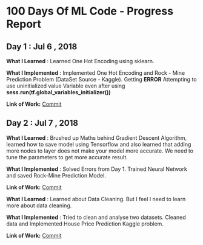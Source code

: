 # 100 Days Of ML Code - Progress Report

## Day 1 : Jul 6 , 2018

**What I Learned** : Learned One Hot Encoding using sklearn.

**What I Implemented** : Implemented One Hot Encoding and Rock - Mine Prediction Problem (DataSet Source - Kaggle). Getting **ERROR** Attempting to use uninitialized value Variable even after using **sess.run(tf.global_variables_initializer())** 


**Link of Work:** [Commit](https://github.com/Swapnil7711/100DaysOfMLCode/tree/master/Day%201)

## Day 2 : Jul 7 , 2018

**What I Learned** : Brushed up Maths behind Gradient Descent Algorithm, learned how to save model using Tensorflow and also learned that adding more nodes to layer does not make your model more accurate. We need to tune the parameters to get more accurate result. 

**What I Implemented** : Solved Errors from Day 1. Trained Neural Network and saved Rock-Mine Prediction Model.  

**Link of Work:** [Commit](https://github.com/Swapnil7711/100DaysOfMLCode/tree/master/Day%201)

**What I Learned** : Learned about Data Cleaning. But I feel I need to learn more about data cleaning. 

**What I Implemented** : Tried to clean and analyse two datasets. Cleaned data and Implemented House Price Prediction Kaggle problem.  

**Link of Work:** [Commit](https://github.com/Swapnil7711/100DaysOfMLCode/tree/master/Day%203)